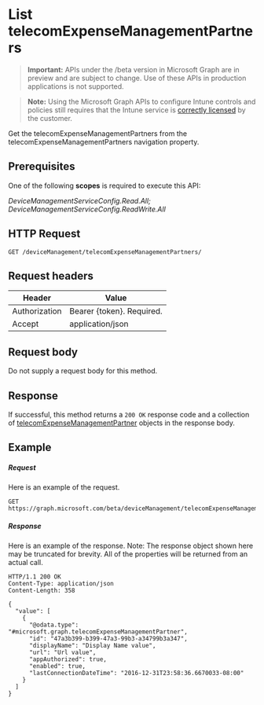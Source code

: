 ﻿# List telecomExpenseManagementPartners

> **Important:** APIs under the /beta version in Microsoft Graph are in preview and are subject to change. Use of these APIs in production applications is not supported.

> **Note:** Using the Microsoft Graph APIs to configure Intune controls and policies still requires that the Intune service is [correctly licensed](https://go.microsoft.com/fwlink/?linkid=839381) by the customer.

Get the telecomExpenseManagementPartners from the telecomExpenseManagementPartners navigation property.
## Prerequisites
One of the following **scopes** is required to execute this API:

*DeviceManagementServiceConfig.Read.All; DeviceManagementServiceConfig.ReadWrite.All*
## HTTP Request
<!-- {
  "blockType": "ignored"
}
-->
```http
GET /deviceManagement/telecomExpenseManagementPartners/
```

## Request headers
|Header|Value|
|---|---|
|Authorization|Bearer {token}. Required.|
|Accept|application/json|

## Request body
Do not supply a request body for this method.

## Response

If successful, this method returns a `200 OK` response code and a collection of [telecomExpenseManagementPartner](../resources/intune_tem_telecomexpensemanagementpartner.md) objects in the response body.

## Example

##### Request

Here is an example of the request.
```http
GET https://graph.microsoft.com/beta/deviceManagement/telecomExpenseManagementPartners/
```

##### Response

Here is an example of the response. Note: The response object shown here may be truncated for brevity. All of the properties will be returned from an actual call.
```http
HTTP/1.1 200 OK
Content-Type: application/json
Content-Length: 358

{
  "value": [
    {
      "@odata.type": "#microsoft.graph.telecomExpenseManagementPartner",
      "id": "47a3b399-b399-47a3-99b3-a34799b3a347",
      "displayName": "Display Name value",
      "url": "Url value",
      "appAuthorized": true,
      "enabled": true,
      "lastConnectionDateTime": "2016-12-31T23:58:36.6670033-08:00"
    }
  ]
}
```



